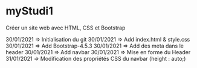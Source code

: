 # myStudi1
Créer un site web avec HTML, CSS et Bootstrap

30/01/2021 => Initialisation du git
30/01/2021 => Add index.html & style.css
30/01/2021 => Add Bootstrap-4.5.3
30/01/2021 => Add des meta dans le header
30/01/2021 => Add navbar
30/01/2021 => Mise en forme du Header
31/01/2021 => Modification des propriétés CSS du navbar (height : auto;)